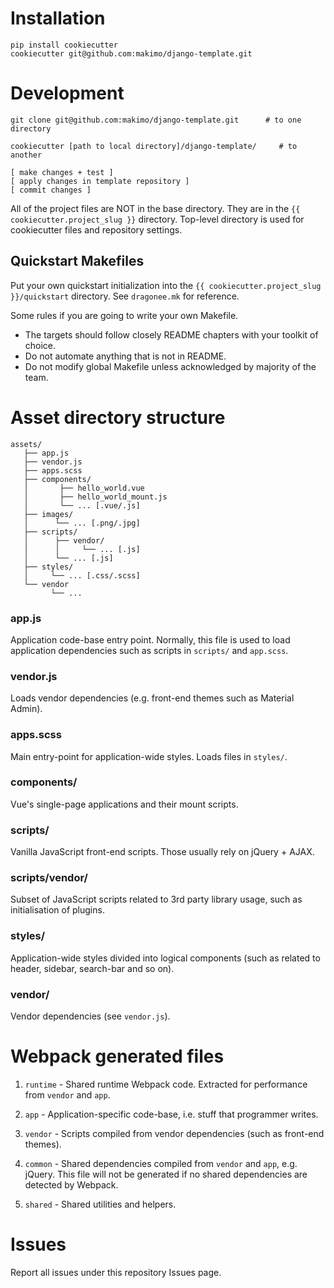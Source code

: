 # Installation

```
pip install cookiecutter
cookiecutter git@github.com:makimo/django-template.git
```

# Development

```
git clone git@github.com:makimo/django-template.git      # to one directory

cookiecutter [path to local directory]/django-template/     # to another

[ make changes + test ]
[ apply changes in template repository ]
[ commit changes ]

```

All of the project files are NOT in the base directory. They are in the
`{{ cookiecutter.project_slug }}` directory. Top-level directory is used
for cookiecutter files and repository settings.

## Quickstart Makefiles

Put your own quickstart initialization into the
`{{ cookiecutter.project_slug }}/quickstart` directory. See `dragonee.mk` for reference.

Some rules if you are going to write your own Makefile.

- The targets should follow closely README chapters with your toolkit of choice.
- Do not automate anything that is not in README.
- Do not modify global Makefile unless acknowledged by majority of the team.

# Asset directory structure

```
assets/
   ├── app.js
   ├── vendor.js
   ├── apps.scss
   ├── components/
   │       ├── hello_world.vue
   │       ├── hello_world_mount.js
   │       └── ... [.vue/.js]
   ├── images/
   │      └── ... [.png/.jpg]
   ├── scripts/
   │      ├── vendor/
   │      │     └── ... [.js]
   │      └── ... [.js]
   ├── styles/
   │     └── ... [.css/.scss]
   └── vendor
         └── ...
```

### app.js

Application code-base entry point. Normally, this file is used to
load application dependencies such as scripts in `scripts/` and
`app.scss`.

### vendor.js

Loads vendor dependencies (e.g. front-end themes such as Material Admin).

### apps.scss

Main entry-point for application-wide styles. Loads files in `styles/`.

### components/

Vue's single-page applications and their mount scripts.

### scripts/

Vanilla JavaScript front-end scripts. Those usually rely on jQuery + AJAX.

### scripts/vendor/

Subset of JavaScript scripts related to 3rd party library usage, such
as initialisation of plugins.

### styles/

Application-wide styles divided into logical components (such as related
to header, sidebar, search-bar and so on).

### vendor/

Vendor dependencies (see `vendor.js`).

# Webpack generated files

1. `runtime` - Shared runtime Webpack code. Extracted for performance from
`vendor` and `app`.

2. `app` - Application-specific code-base, i.e. stuff that programmer writes.

3. `vendor` - Scripts compiled from vendor dependencies (such as front-end
themes).

4. `common` - Shared dependencies compiled from `vendor` and `app`, e.g.
jQuery. This file will not be generated if no shared dependencies are
detected by Webpack.

5. `shared` - Shared utilities and helpers.

# Issues

Report all issues under this repository Issues page.

